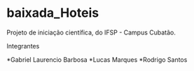 # baixada_Hoteis
Projeto de iniciação científica, do IFSP - Campus Cubatão.

Integrantes

*Gabriel Laurencio Barbosa
*Lucas Marques
*Rodrigo Santos